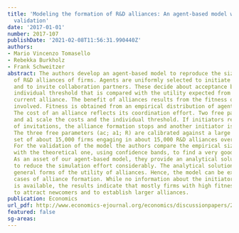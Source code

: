 ```yaml
---
title: 'Modeling the formation of R&D alliances: An agent-based model with empirical
  validation'
date: '2017-01-01'
number: 2017-107
publishDate: '2021-02-08T11:56:31.990440Z'
authors:
- Mario Vincenzo Tomasello
- Rebekka Burkholz
- Frank Schweitzer
abstract: The authors develop an agent-based model to reproduce the size distribution
  of R&D alliances of firms. Agents are uniformly selected to initiate an alliance
  and to invite collaboration partners. These decide about acceptance based on an
  individual threshold that is compared with the utility expected from joining the
  current alliance. The benefit of alliances results from the fitness of the agents
  involved. Fitness is obtained from an empirical distribution of agent's activities.
  The cost of an alliance reflects its coordination effort. Two free parameters ac
  and a1 scale the costs and the individual threshold. If initiators receive R rejections
  of invitations, the alliance formation stops and another initiator is selected.
  The three free parameters (ac; a1; R) are calibrated against a large scale data
  set of about 15,000 firms engaging in about 15,000 R&D alliances over 26 years.
  For the validation of the model the authors compare the empirical size distribution
  with the theoretical one, using confidence bands, to find a very good agreement.
  As an asset of our agent-based model, they provide an analytical solution that allows
  to reduce the simulation effort considerably. The analytical solution applies to
  general forms of the utility of alliances. Hence, the model can be extended to other
  cases of alliance formation. While no information about the initiators of an alliance
  is available, the results indicate that mostly firms with high fitness are able
  to attract newcomers and to establish larger alliances.
publication: Economics
url_pdf: http://www.economics-ejournal.org/economics/discussionpapers/2017-107/
featured: false
sg-areas:
---
```

